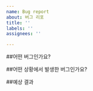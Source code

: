 ```yaml
---
name: Bug report
about: 버그 리포
title: ''
labels: ''
assignees: ''

---
```


##어떤 버그인가요?
<!-- 어떤 버그인지 간결하게 설명해주세요 -->

##어떤 상황에서 발생한 버그인가요?
<!-- (가능하면) Given-When-Then 형식으로 서술해주세요 -->

##예상 결과
<!-- 예상했던 정상적인 결과가 어떤 것이었는지 설명해주세요 --

##참고 자료
